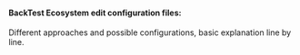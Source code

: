 
#### BackTest Ecosystem edit configuration files: 
Different approaches and possible configurations, basic explanation line by line.
